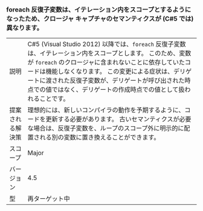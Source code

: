 ### <a name="foreach-iterator-variable-is-now-scoped-within-the-iteration-so-closure-capturing-semantics-are-different-in-c5"></a>foreach 反復子変数は、イテレーション内をスコープとするようになったため、クロージャ キャプチャのセマンティクスが (C#5 では) 異なります。

|   |   |
|---|---|
|説明|C#5 (Visual Studio 2012) 以降では、<code>foreach</code> 反復子変数は、イテレーション内をスコープとします。 このため、変数が <code>foreach</code> のクロージャに含まれないことに依存していたコードは機能しなくなります。 この変更による症状は、デリゲートに渡された反復子変数が、デリゲートが呼び出された時点での値ではなく、デリゲートの作成時点での値として扱われることです。|
|提案される解決策|理想的には、新しいコンパイラの動作を予期するように、コードを更新する必要があります。 古いセマンティクスが必要な場合は、反復子変数を、ループのスコープ外に明示的に配置される別の変数に置き換えることができます。|
|スコープ|Major|
|バージョン|4.5|
|型|再ターゲット中|

